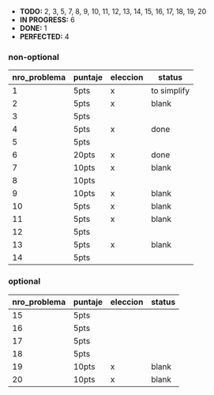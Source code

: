 
- **TODO:** 2, 3, 5, 7, 8, 9, 10, 11, 12, 13, 14, 15, 16, 17, 18, 19, 20
- **IN PROGRESS:** 6
- **DONE:** 1
- **PERFECTED:** 4

### non-optional
| nro_problema | puntaje | eleccion | status |
|--------------|---------|----------|--------|
| 1            | 5pts    | x        | to simplify       |
| 2            | 5pts    | x        | blank       |
| 3            | 5pts    |          |        |
| 4            | 5pts    | x        | done        |
| 5            | 5pts    |          |        |
| 6            | 20pts   | x        | done        |
| 7            | 10pts   | x        | blank       |
| 8            | 10pts   |          |        |
| 9            | 10pts   | x        | blank       |
| 10           | 5pts    | x        | blank       |
| 11           | 5pts    | x        | blank       |
| 12           | 5pts    |          |        |
| 13           | 5pts    | x        | blank       |
| 14           | 5pts    |          |        |

### optional
| nro_problema | puntaje | eleccion | status |
|--------------|---------|----------|--------|
| 15           | 5pts    |          |        |
| 16           | 5pts    |          |        |
| 17           | 5pts    |          |        |
| 18           | 5pts    |          |        |
| 19           | 10pts   | x        | blank       |
| 20           | 10pts   | x        | blank       |